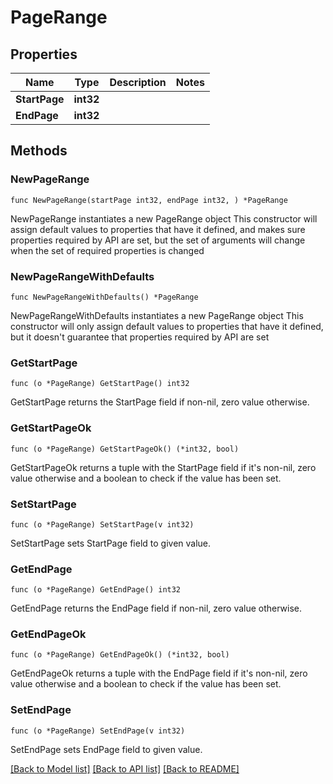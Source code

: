 # PageRange

## Properties

Name | Type | Description | Notes
------------ | ------------- | ------------- | -------------
**StartPage** | **int32** |  | 
**EndPage** | **int32** |  | 

## Methods

### NewPageRange

`func NewPageRange(startPage int32, endPage int32, ) *PageRange`

NewPageRange instantiates a new PageRange object
This constructor will assign default values to properties that have it defined,
and makes sure properties required by API are set, but the set of arguments
will change when the set of required properties is changed

### NewPageRangeWithDefaults

`func NewPageRangeWithDefaults() *PageRange`

NewPageRangeWithDefaults instantiates a new PageRange object
This constructor will only assign default values to properties that have it defined,
but it doesn't guarantee that properties required by API are set

### GetStartPage

`func (o *PageRange) GetStartPage() int32`

GetStartPage returns the StartPage field if non-nil, zero value otherwise.

### GetStartPageOk

`func (o *PageRange) GetStartPageOk() (*int32, bool)`

GetStartPageOk returns a tuple with the StartPage field if it's non-nil, zero value otherwise
and a boolean to check if the value has been set.

### SetStartPage

`func (o *PageRange) SetStartPage(v int32)`

SetStartPage sets StartPage field to given value.


### GetEndPage

`func (o *PageRange) GetEndPage() int32`

GetEndPage returns the EndPage field if non-nil, zero value otherwise.

### GetEndPageOk

`func (o *PageRange) GetEndPageOk() (*int32, bool)`

GetEndPageOk returns a tuple with the EndPage field if it's non-nil, zero value otherwise
and a boolean to check if the value has been set.

### SetEndPage

`func (o *PageRange) SetEndPage(v int32)`

SetEndPage sets EndPage field to given value.



[[Back to Model list]](../README.md#documentation-for-models) [[Back to API list]](../README.md#documentation-for-api-endpoints) [[Back to README]](../README.md)


